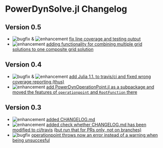 # PowerDynSolve.jl Changelog

## Version 0.5

* ![bugfix](https://img.shields.io/badge/PD-bugfix-%23d73a4a.svg) & ![enhancement](https://img.shields.io/badge/PD-enhancement-%23a2eeef.svg) [fix line coverage and testing output](https://github.com/JuliaEnergy/PowerDynSolve.jl/pull/20)
* ![enhancement](https://img.shields.io/badge/PD-enhancement-%23a2eeef.svg) [adding functionality for combining multiple grid solutions to one composite grid solution](https://github.com/JuliaEnergy/PowerDynSolve.jl/pull/21)

## Version 0.4

* ![bugfix](https://img.shields.io/badge/PD-bugfix-%23d73a4a.svg) & ![enhancement](https://img.shields.io/badge/PD-enhancement-%23a2eeef.svg) [add Julia 1.1. to travis/ci and fixed wrong coverage reporting (thus)](https://github.com/JuliaEnergy/PowerDynSolve.jl/pull/18)
* ![enhancement](https://img.shields.io/badge/PD-enhancement-%23a2eeef.svg) [add PowerDynOperationPoint.jl as a subpackage and moved the features of `operationpoint` and `RootFunction` there](https://github.com/JuliaEnergy/PowerDynSolve.jl/pull/18)

## Version 0.3

* ![enhancement](https://img.shields.io/badge/PD-enhancement-%23a2eeef.svg) [added CHANGELOG.md](https://github.com/JuliaEnergy/PowerDynSolve.jl/pull/13)
* ![enhancement](https://img.shields.io/badge/PD-enhancement-%23a2eeef.svg) [added check whether CHANGELOG.md has been modified to ci/travis](https://github.com/JuliaEnergy/PowerDynSolve.jl/pull/14) [(but run that for PRs only, not on branches)](https://github.com/JuliaEnergy/PowerDynSolve.jl/pull/17/)
* ![bugfix](https://img.shields.io/badge/PD-bugfix-%23d73a4a.svg) [operationpoint throws now an error instead of a warning when being unsuccesful](https://github.com/JuliaEnergy/PowerDynSolve.jl/pull/12)
